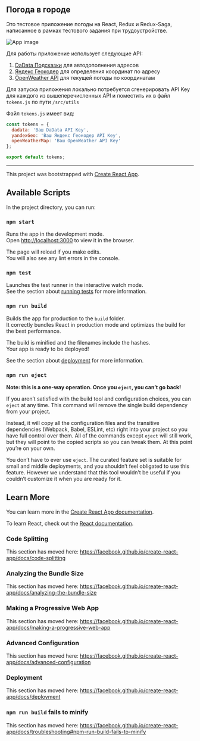 ## Погода в городе

Это тестовое приложение погоды на React, Redux и Redux-Saga, написанное в рамках тестового задания при трудоустройстве.

![App image](https://i.ibb.co/RTnPVwY/Screenshot-2020-01-16-at-14-15-59.png")

Для работы приложение использует следующие API:
1. [DaData Подсказки](https://dadata.ru/api/#suggest) для автодополнения адресов
2. [Яндекс Геокодер](https://tech.yandex.ru/maps/geocoder/doc/desc/concepts/about-docpage/) для определения координат по адресу
3. [OpenWeather API](https://openweathermap.org/api) для текущей погоды по координатам

Для запуска приложения локально потребуется сгенерировать API Key для каждого из вышеперечисленных API и поместить их в файл `tokens.js` по пути `/src/utils`

Файл `tokens.js` имеет вид:
```javascript
const tokens = {
  dadata: 'Ваш DaData API Key',
  yandexGeo: 'Ваш Яндекс Геокодер API Key',
  openWeatherMap: 'Ваш OpenWeather API Key'
};

export default tokens;
```
<hr>

This project was bootstrapped with [Create React App](https://github.com/facebook/create-react-app).

## Available Scripts

In the project directory, you can run:

### `npm start`

Runs the app in the development mode.<br />
Open [http://localhost:3000](http://localhost:3000) to view it in the browser.

The page will reload if you make edits.<br />
You will also see any lint errors in the console.

### `npm test`

Launches the test runner in the interactive watch mode.<br />
See the section about [running tests](https://facebook.github.io/create-react-app/docs/running-tests) for more information.

### `npm run build`

Builds the app for production to the `build` folder.<br />
It correctly bundles React in production mode and optimizes the build for the best performance.

The build is minified and the filenames include the hashes.<br />
Your app is ready to be deployed!

See the section about [deployment](https://facebook.github.io/create-react-app/docs/deployment) for more information.

### `npm run eject`

**Note: this is a one-way operation. Once you `eject`, you can’t go back!**

If you aren’t satisfied with the build tool and configuration choices, you can `eject` at any time. This command will remove the single build dependency from your project.

Instead, it will copy all the configuration files and the transitive dependencies (Webpack, Babel, ESLint, etc) right into your project so you have full control over them. All of the commands except `eject` will still work, but they will point to the copied scripts so you can tweak them. At this point you’re on your own.

You don’t have to ever use `eject`. The curated feature set is suitable for small and middle deployments, and you shouldn’t feel obligated to use this feature. However we understand that this tool wouldn’t be useful if you couldn’t customize it when you are ready for it.

## Learn More

You can learn more in the [Create React App documentation](https://facebook.github.io/create-react-app/docs/getting-started).

To learn React, check out the [React documentation](https://reactjs.org/).

### Code Splitting

This section has moved here: https://facebook.github.io/create-react-app/docs/code-splitting

### Analyzing the Bundle Size

This section has moved here: https://facebook.github.io/create-react-app/docs/analyzing-the-bundle-size

### Making a Progressive Web App

This section has moved here: https://facebook.github.io/create-react-app/docs/making-a-progressive-web-app

### Advanced Configuration

This section has moved here: https://facebook.github.io/create-react-app/docs/advanced-configuration

### Deployment

This section has moved here: https://facebook.github.io/create-react-app/docs/deployment

### `npm run build` fails to minify

This section has moved here: https://facebook.github.io/create-react-app/docs/troubleshooting#npm-run-build-fails-to-minify

